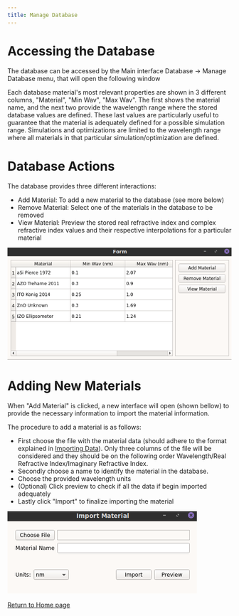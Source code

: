 ```yaml
---
title: Manage Database
---
```


# Accessing the Database

The database can be accessed by the Main interface Database → Manage Database menu, that will open the following window

Each database material's most relevant properties are shown in 3 different columns, "Material", "Min Wav", "Max Wav". The first shows the material name, and the next two provide the wavelength range where the stored database values are defined. These last values are particularly useful to guarantee that the material is adequately defined for a possible simulation range. Simulations and optimizations are limited to the wavelength range where all materials in that particular simulation/optimization are defined.

# Database Actions

The database provides three different interactions:

- Add Material: To add a new material to the database (see more below)
- Remove Material: Select one of the materials in the database to be removed
- View Material: Preview the stored real refractive index and complex refractive index values and their respective interpolations for a particular material

![Manage Database](manage_database.png)

# Adding New Materials

When "Add Material" is clicked, a new interface will open (shown bellow) to provide the necessary information to import the material information.

The procedure to add a material is as follows:

- First choose the file with the material data (should adhere to the format explained in [Importing Data](Import.html)). Only three columns of the file will be considered and they should be on the following order Wavelength/Real Refractive Index/Imaginary Refractive Index.
- Secondly choose a name to identify the material in the database.
- Choose the provided wavelength units
- (Optional) Click preview to check if all the data if begin imported adequately
- Lastly click "Import" to finalize importing the material

![Add Material](add_database.png)

[Return to Home page](help.html)

